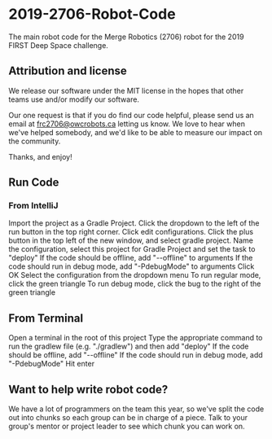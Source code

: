 # 2019-2706-Robot-Code
The main robot code for the Merge Robotics (2706) robot for the 2019 FIRST Deep Space challenge. 

## Attribution and license

We release our software under the MIT license in the hopes that other teams use and/or modify our software.

Our one request is that if you do find our code helpful, please send us an email at frc2706@owcrobots.ca letting us know. We love to hear when we've helped somebody, and we'd like to be able to measure our impact on the community.

Thanks, and enjoy!

## Run Code
### From IntelliJ
Import the project as a Gradle Project.
Click the dropdown to the left of the run button in the top right corner.
Click edit configurations.
Click the plus button in the top left of the new window, and select gradle project.
Name the configuration, select this project for Gradle Project and set the task to "deploy"
If the code should be offline, add "--offline" to arguments
If the code should run in debug mode, add "-PdebugMode" to arguments
Click OK
Select the configuration from the dropdown menu
To run regular mode, click the green triangle
To run debug mode, click the bug to the right of the green triangle
## From Terminal
Open a terminal in the root of this project
Type the appropriate command to run the gradlew file (e.g. "./gradlew") and then add "deploy"
If the code should be offline, add "--offline"
If the code should run in debug mode, add "-PdebugMode"
Hit enter

## Want to help write robot code?

We have a lot of programmers on the team this year, so we've split the code out into chunks so each group can be in charge of a piece. Talk to your group's mentor or project leader to see which chunk you can work on.